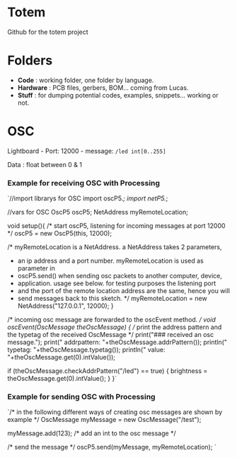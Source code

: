 Totem
=====

Github for the totem project

# Folders

* **Code** : working folder, one folder by language. 
* **Hardware** : PCB files, gerbers, BOM… coming from Lucas.
* **Stuff** : for dumping potential codes, examples, snippets… working or not.

# OSC

Lightboard - Port: 12000 - message: `/led int[0..255]`

Data : float between 0 & 1

### Example for receiving OSC with Processing

`//import librarys for OSC
import oscP5.*;
import netP5.*;

//vars for OSC
OscP5 oscP5;
NetAddress myRemoteLocation;

void setup(){
  /* start oscP5, listening for incoming messages at port 12000 */
  oscP5 = new OscP5(this, 12000);

  /* myRemoteLocation is a NetAddress. a NetAddress takes 2 parameters,
   * an ip address and a port number. myRemoteLocation is used as parameter in
   * oscP5.send() when sending osc packets to another computer, device, 
   * application. usage see below. for testing purposes the listening port
   * and the port of the remote location address are the same, hence you will
   * send messages back to this sketch.
   */
  myRemoteLocation = new NetAddress("127.0.0.1", 12000);
}

/* incoming osc message are forwarded to the oscEvent method. */
void oscEvent(OscMessage theOscMessage) {
  /* print the address pattern and the typetag of the received OscMessage */
  print("### received an osc message.");
  print(" addrpattern: "+theOscMessage.addrPattern());
  println(" typetag: "+theOscMessage.typetag());
  println(" value: "+theOscMessage.get(0).intValue());

  if (theOscMessage.checkAddrPattern("/led") == true) {
    brightness = theOscMessage.get(0).intValue();
  }
}`

### Example for sending OSC with Processing

`/* in the following different ways of creating osc messages are shown by example */
  OscMessage myMessage = new OscMessage("/test");
  
  myMessage.add(123); /* add an int to the osc message */

  /* send the message */
  oscP5.send(myMessage, myRemoteLocation); 
`
